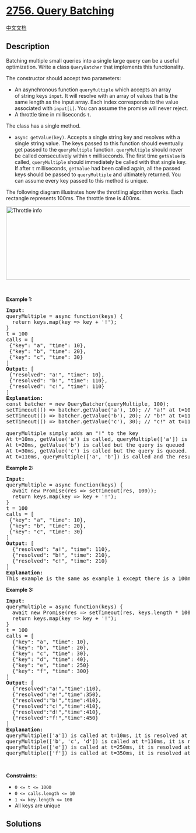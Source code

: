 # [2756. Query Batching](https://leetcode.com/problems/query-batching)

[中文文档](/solution/2700-2799/2756.Query%20Batching/README.md)

## Description

<p>Batching multiple small queries into a single large query can be a useful optimization. Write a class&nbsp;<code>QueryBatcher</code>&nbsp;that implements this functionality.</p>

<p>The constructor should accept two parameters:</p>

<ul>
	<li>An asynchronous function&nbsp;<code>queryMultiple</code>&nbsp;which accepts an array of&nbsp;string keys <code>input</code>. It will resolve with an array of values that is the same length as the input array. Each index corresponds to the value associated with&nbsp;<code>input[i]</code>.&nbsp;You can assume the promise will never reject.</li>
	<li>A throttle time in milliseconds&nbsp;<code>t</code>.</li>
</ul>

<p>The class has a single method.</p>

<ul>
	<li><code>async getValue(key)</code>. Accepts a single string key and resolves with a single string value. The keys passed to this function should eventually get passed to the&nbsp;<code>queryMultiple</code>&nbsp;function.&nbsp;<code>queryMultiple</code>&nbsp;should never be called consecutively within&nbsp;<code>t</code>&nbsp;milliseconds. The first time&nbsp;<code>getValue</code>&nbsp;is called,&nbsp;<code>queryMultiple</code>&nbsp;should immediately be called with that single key. If after&nbsp;<code>t</code>&nbsp;milliseconds,&nbsp;<code>getValue</code>&nbsp;had been called again, all the passed keys should be passed to&nbsp;<code>queryMultiple</code>&nbsp;and ultimately returned. You can assume every key passed to this method is unique.</li>
</ul>

<p>The following diagram illustrates how the throttling algorithm works. Each rectangle represents 100ms. The throttle time is 400ms.</p>

<p><img alt="Throttle info" src="https://fastly.jsdelivr.net/gh/doocs/leetcode@main/solution/2700-2799/2756.Query%20Batching/images/throttle.png" style="width: 622px; height: 200px;" /></p>

<p>&nbsp;</p>
<p><strong class="example">Example 1:</strong></p>

<pre>
<strong>Input:</strong> 
queryMultiple = async function(keys) { 
&nbsp; return keys.map(key =&gt; key + &#39;!&#39;);
}
t = 100 
calls = [
&nbsp;{&quot;key&quot;: &quot;a&quot;, &quot;time&quot;: 10}, 
&nbsp;{&quot;key&quot;: &quot;b&quot;, &quot;time&quot;: 20}, 
&nbsp;{&quot;key&quot;: &quot;c&quot;, &quot;time&quot;: 30}
]
<strong>Output:</strong> [
&nbsp;{&quot;resolved&quot;: &quot;a!&quot;, &quot;time&quot;: 10},
&nbsp;{&quot;resolved&quot;: &quot;b!&quot;, &quot;time&quot;: 110},
&nbsp;{&quot;resolved&quot;: &quot;c!&quot;, &quot;time&quot;: 110}
]
<strong>Explanation:</strong>
const batcher = new QueryBatcher(queryMultiple, 100);
setTimeout(() =&gt; batcher.getValue(&#39;a&#39;), 10); // &quot;a!&quot; at t=10ms
setTimeout(() =&gt; batcher.getValue(&#39;b&#39;), 20); // &quot;b!&quot; at t=110ms
setTimeout(() =&gt; batcher.getValue(&#39;c&#39;), 30); // &quot;c!&quot; at t=110ms

queryMultiple simply adds an &quot;!&quot; to the key
At t=10ms, getValue(&#39;a&#39;) is called, queryMultiple([&#39;a&#39;]) is immediately called and the result is immediately returned.
At t=20ms, getValue(&#39;b&#39;) is called but the query is queued
At t=30ms, getValue(&#39;c&#39;) is called but the query is queued.
At t=110ms, queryMultiple([&#39;a&#39;, &#39;b&#39;]) is called and the results are immediately returned.
</pre>

<p><strong class="example">Example 2:</strong></p>

<pre>
<strong>Input:</strong> 
queryMultiple = async function(keys) {
&nbsp; await new Promise(res =&gt; setTimeout(res, 100));
&nbsp; return keys.map(key =&gt; key + &#39;!&#39;);
}
t = 100
calls = [
&nbsp;{&quot;key&quot;: &quot;a&quot;, &quot;time&quot;: 10},
&nbsp;{&quot;key&quot;: &quot;b&quot;, &quot;time&quot;: 20},
&nbsp;{&quot;key&quot;: &quot;c&quot;, &quot;time&quot;: 30}
]
<strong>Output:</strong> [
&nbsp; {&quot;resolved&quot;: &quot;a!&quot;, &quot;time&quot;: 110},
&nbsp; {&quot;resolved&quot;: &quot;b!&quot;, &quot;time&quot;: 210},
&nbsp; {&quot;resolved&quot;: &quot;c!&quot;, &quot;time&quot;: 210}
]
<strong>Explanation:</strong>
This example is the same as example 1 except there is a 100ms delay in queryMultiple. The results are the same except the promises resolve 100ms later.
</pre>

<p><strong class="example">Example 3:</strong></p>

<pre>
<strong>Input:</strong> 
queryMultiple = async function(keys) { 
&nbsp; await new Promise(res =&gt; setTimeout(res, keys.length * 100)); 
&nbsp; return keys.map(key =&gt; key + &#39;!&#39;);
}
t = 100
calls = [
&nbsp; {&quot;key&quot;: &quot;a&quot;, &quot;time&quot;: 10}, 
  {&quot;key&quot;: &quot;b&quot;, &quot;time&quot;: 20}, 
&nbsp; {&quot;key&quot;: &quot;c&quot;, &quot;time&quot;: 30}, 
  {&quot;key&quot;: &quot;d&quot;, &quot;time&quot;: 40}, 
&nbsp; {&quot;key&quot;: &quot;e&quot;, &quot;time&quot;: 250}
&nbsp; {&quot;key&quot;: &quot;f&quot;, &quot;time&quot;: 300}
]
<strong>Output:</strong> [
&nbsp; {&quot;resolved&quot;:&quot;a!&quot;,&quot;time&quot;:110},
&nbsp; {&quot;resolved&quot;:&quot;e!&quot;,&quot;time&quot;:350},
&nbsp; {&quot;resolved&quot;:&quot;b!&quot;,&quot;time&quot;:410},
&nbsp; {&quot;resolved&quot;:&quot;c!&quot;,&quot;time&quot;:410},
&nbsp; {&quot;resolved&quot;:&quot;d!&quot;,&quot;time&quot;:410},
  {&quot;resolved&quot;:&quot;f!&quot;,&quot;time&quot;:450}
]
<strong>Explanation:
</strong>queryMultiple([&#39;a&#39;]) is called at t=10ms, it is resolved at t=110ms
queryMultiple([&#39;b&#39;, &#39;c&#39;, &#39;d&#39;]) is called at t=110ms, it is resolved at 410ms
queryMultiple([&#39;e&#39;]) is called at t=250ms, it is resolved at 350ms
queryMultiple([&#39;f&#39;]) is called at t=350ms, it is resolved at 450ms
</pre>

<p>&nbsp;</p>
<p><strong>Constraints:</strong></p>

<ul>
	<li><code>0 &lt;= t &lt;= 1000</code></li>
	<li><code>0 &lt;= calls.length &lt;= 10</code></li>
	<li><code>1 &lt;= key.length&nbsp;&lt;= 100</code></li>
	<li>All keys are unique</li>
</ul>

## Solutions

<!-- end -->
